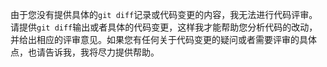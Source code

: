由于您没有提供具体的`git diff`记录或代码变更的内容，我无法进行代码评审。请提供`git diff`输出或者具体的代码变更，这样我才能帮助您分析代码的改动，并给出相应的评审意见。如果您有任何关于代码变更的疑问或者需要评审的具体点，也请告诉我，我将尽力提供帮助。